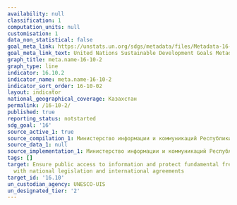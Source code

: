 ```yaml
---
availability: null
classification: 1
computation_units: null
customisation: 1
data_non_statistical: false
goal_meta_link: https://unstats.un.org/sdgs/metadata/files/Metadata-16-10-02.pdf
goal_meta_link_text: United Nations Sustainable Development Goals Metadata (pdf 1361kB)
graph_title: meta.name-16-10-2
graph_type: line
indicator: 16.10.2
indicator_name: meta.name-16-10-2
indicator_sort_order: 16-10-02
layout: indicator
national_geographical_coverage: Казахстан
permalink: /16-10-2/
published: true
reporting_status: notstarted
sdg_goal: '16'
source_active_1: true
source_compilation_1: Министерство информации и коммуникаций Республики Казахстан
source_data_1: null
source_implementation_1: Министерство информации и коммуникаций Республики Казахстан
tags: []
target: Ensure public access to information and protect fundamental freedoms, in accordance
  with national legislation and international agreements
target_id: '16.10'
un_custodian_agency: UNESCO-UIS
un_designated_tier: '2'
---
```

